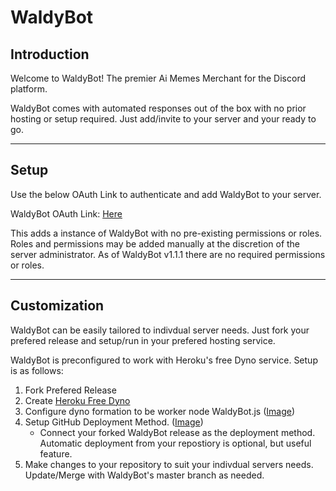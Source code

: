 # WaldyBot


## Introduction

Welcome to WaldyBot! 
The premier Ai Memes Merchant for the Discord platform.

WaldyBot comes with automated responses out of the box with no prior hosting or setup required. Just add/invite to your server and your ready to go.

---
## Setup

Use the below OAuth Link to authenticate and add WaldyBot to your server.

WaldyBot OAuth Link: [Here](https://discordapp.com/api/oauth2/authorizeclient_id=328236947820773386&permissions=0&scope=bot)


This adds a instance of WaldyBot with no pre-existing permissions or roles. Roles and permissions may be added manually at the discretion of the server administrator.
As of WaldyBot v1.1.1 there are no required permissions or roles.

---
## Customization

WaldyBot can be easily tailored to indivdual server needs. 
Just fork your prefered release and setup/run in your prefered hosting service.

WaldyBot is preconfigured to work with Heroku's free Dyno service. Setup is as follows:
1. Fork Prefered Release
2. Create [Heroku Free Dyno](https://dashboard.heroku.com/new-app)
3. Configure dyno formation to be worker node WaldyBot.js ([Image](https://raw.githubusercontent.com/JeffreyBodin/WaldyBot/master/docs/Setup%20Media/heroku%20worker%20node.png))
4. Setup GitHub Deployment Method. ([Image](https://raw.githubusercontent.com/JeffreyBodin/WaldyBot/master/docs/Setup%20Media/heroku%20deployment%20image.png))
    - Connect your forked WaldyBot release as the deployment method. Automatic deployment from your repostiory is optional, but useful feature.
5. Make changes to your repository to suit your indivdual servers needs. Update/Merge with WaldyBot's master branch as needed.

